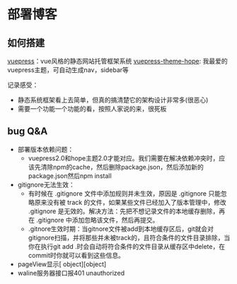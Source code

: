 # 部署博客

## 如何搭建

[vuepress](https://theme-hope.vuejs.press)：vue风格的静态网站托管框架系统
[vuepress-theme-hope](https://theme-hope.vuejs.press): 我最爱的vuepress主题，可自动生成nav，sidebar等

记录感受：
- 静态系统框架看上去简单，但真的搞清楚它的架构设计非常多(很恶心)
- 需要一个功能一个功能的看，按照人家说的来，很死板

## bug Q&A

- 部署版本依赖问题：
  - vuepress2.0和hope主题2.0才能对应。我们需要在解决依赖冲突时，应该先清除npm的cache，然后删除package.json，然后添加新的package.json然后npm install
- gitignore无法生效：
  - 有时候在 .gitignore 文件中添加规则并未生效，原因是 .gitignore 只能忽略原来没有被 track 的文件，如果某些文件已经加入了版本管理中，修改 .gitignore 是无效的。解决方法：先把不想记录文件的本地缓存删除，再在 .gitignore 中添加忽略该文件，然后再提交。
  - .gitnore生效时期：当gitnore文件被add到本地缓存区后，git就会对gitignore扫描，并将那些并未被track的，且符合条件的文件目录排除，当你在执行git add .时会自动将符合条件的文件目录从缓存区中delete，在commit时你就可以看到这些信息。
- pageView显示[ object][object]
- waline服务器接口报401 unauthorized